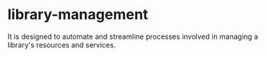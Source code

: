 # library-management
It is designed to automate and streamline processes involved in managing a library's resources and services.
